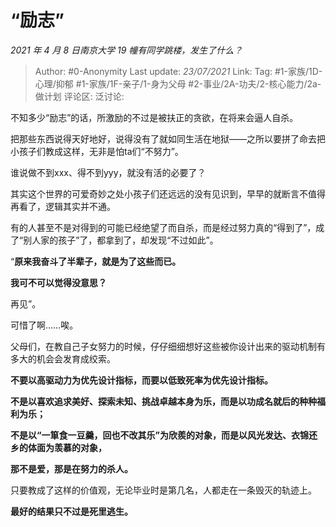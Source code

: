 # “励志”
*2021 年 4 月 8 日南京大学 19 幢有同学跳楼，发生了什么？*

> Author: #0-Anonymity
> Last update: *23/07/2021*
> Link:
> Tag: #1-家族/1D-心理/抑郁 #1-家族/1F-亲子/1-身为父母 #2-事业/2A-功夫/2-核心能力/2a-做计划
> 评论区:
> 泛讨论:

不知多少“励志”的话，所激励的不过是被扶正的贪欲，在将来会逼人自杀。

把那些东西说得天好地好，说得没有了就如同生活在地狱——之所以要拼了命去把小孩子们教成这样，无非是怕ta们“不努力”。

谁说做不到xxx、得不到yyy，就没有活的必要了？

其实这个世界的可爱奇妙之处小孩子们还远远的没有见识到，早早的就断言不值得再看了，逻辑其实并不通。

有的人甚至不是对得到的可能已经绝望了而自杀，而是经过努力真的“得到了”，成了“别人家的孩子”了，都拿到了，却发现“不过如此”。

“**原来我奋斗了半辈子，就是为了这些而已。**

**我可不可以觉得没意思？**

再见”。

可惜了啊……唉。

父母们，在教自己子女努力的时候，仔仔细细想好这些被你设计出来的驱动机制有多大的机会会发育成绞索。

**不要以高驱动力为优先设计指标，而要以低致死率为优先设计指标。**

**不是以喜欢追求美好、探索未知、挑战卓越本身为乐，而是以功成名就后的种种福利为乐；**

**不是以“一箪食一豆羹，回也不改其乐”为欣羨的对象，而是以风光发达、衣锦还乡的体面为羡慕的对象，**

**那不是爱，那是在努力的杀人。**

只要教成了这样的价值观，无论毕业时是第几名，人都走在一条毁灭的轨迹上。

**最好的结果只不过是死里逃生。**
